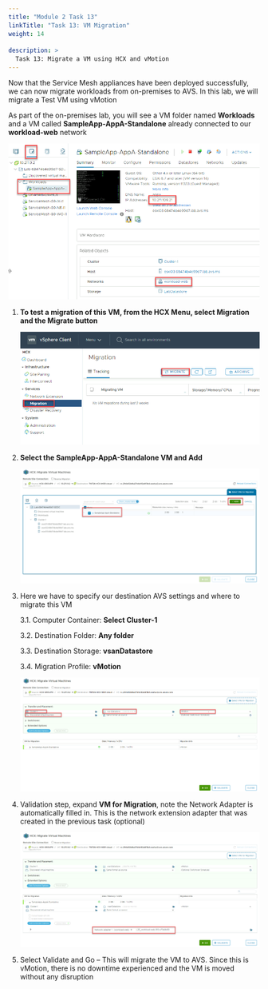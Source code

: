 ```yaml
---
title: "Module 2 Task 13"
linkTitle: "Task 13: VM Migration"
weight: 14

description: >
  Task 13: Migrate a VM using HCX and vMotion
---
```



Now that the Service Mesh appliances have been deployed successfully, we can now
migrate workloads from on-premises to AVS. In this lab, we will migrate a Test
VM using vMotion

As part of the on-premises lab, you will see a VM folder named **Workloads** and
a VM called **SampleApp-AppA-Standalone** already connected to our
**workload-web** network

![](8d8377951355a4fdf93a9a0ca8fbc114.png)

1.  **To test a migration of this VM, from the HCX Menu, select Migration and
    the Migrate button**

    ![](d195c68b3a7a95a5182e031eb07db2bc.png)

2.  **Select the SampleApp-AppA-Standalone VM and Add**

    ![](fc1b4a25b1674b1b327c1d393d024185.png)

3.  Here we have to specify our destination AVS settings and where to migrate this VM

    3.1.  Computer Container: **Select Cluster-1**

    3.2.  Destination Folder: **Any folder**

    3.3.  Destination Storage: **vsanDatastore**

    3.4.  Migration Profile: **vMotion**

    ![](6afd5c30810b6d6edd7a7800aa83f086.png)

4.  Validation step, expand **VM for Migration**, note the Network Adapter is automatically filled in. This is the network extension adapter that was created in the previous task (optional)

    ![](4af2de468d09f150cea0b9e44f80f0bf.png)

5.  Select Validate and Go – This will migrate the VM to AVS. Since this is vMotion, there is no downtime experienced and the VM is moved without any disruption

